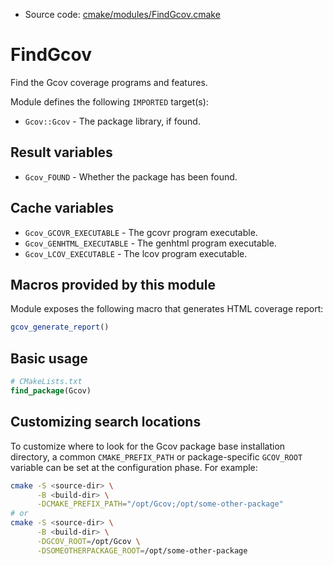 <!-- This is auto-generated file. -->
* Source code: [cmake/modules/FindGcov.cmake](https://github.com/petk/php-build-system/blob/master/cmake/cmake/modules/FindGcov.cmake)

# FindGcov

Find the Gcov coverage programs and features.

Module defines the following `IMPORTED` target(s):

* `Gcov::Gcov` - The package library, if found.

## Result variables

* `Gcov_FOUND` - Whether the package has been found.

## Cache variables

* `Gcov_GCOVR_EXECUTABLE` - The gcovr program executable.
* `Gcov_GENHTML_EXECUTABLE` - The genhtml program executable.
* `Gcov_LCOV_EXECUTABLE` - The lcov program executable.

## Macros provided by this module

Module exposes the following macro that generates HTML coverage report:

```cmake
gcov_generate_report()
```

## Basic usage

```cmake
# CMakeLists.txt
find_package(Gcov)
```

## Customizing search locations

To customize where to look for the Gcov package base
installation directory, a common `CMAKE_PREFIX_PATH` or
package-specific `GCOV_ROOT` variable can be set at
the configuration phase. For example:

```sh
cmake -S <source-dir> \
      -B <build-dir> \
      -DCMAKE_PREFIX_PATH="/opt/Gcov;/opt/some-other-package"
# or
cmake -S <source-dir> \
      -B <build-dir> \
      -DGCOV_ROOT=/opt/Gcov \
      -DSOMEOTHERPACKAGE_ROOT=/opt/some-other-package
```
